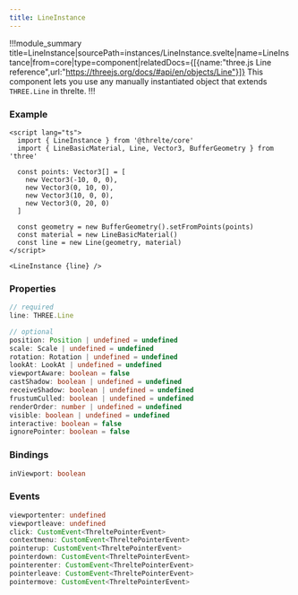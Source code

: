 ```yaml
---
title: LineInstance
---
```


!!!module_summary title=LineInstance|sourcePath=instances/LineInstance.svelte|name=LineInstance|from=core|type=component|relatedDocs={[{name:"three.js Line reference",url:"https://threejs.org/docs/#api/en/objects/Line"}]}
This component lets you use any manually instantiated object that extends `THREE.Line` in threlte.
!!!

### Example <!-- omit in toc -->

```svelte
<script lang="ts">
  import { LineInstance } from '@threlte/core'
  import { LineBasicMaterial, Line, Vector3, BufferGeometry } from 'three'

  const points: Vector3[] = [
    new Vector3(-10, 0, 0),
    new Vector3(0, 10, 0),
    new Vector3(10, 0, 0),
    new Vector3(0, 20, 0)
  ]

  const geometry = new BufferGeometry().setFromPoints(points)
  const material = new LineBasicMaterial()
  const line = new Line(geometry, material)
</script>

<LineInstance {line} />
```

### Properties

```ts
// required
line: THREE.Line

// optional
position: Position | undefined = undefined
scale: Scale | undefined = undefined
rotation: Rotation | undefined = undefined
lookAt: LookAt | undefined = undefined
viewportAware: boolean = false
castShadow: boolean | undefined = undefined
receiveShadow: boolean | undefined = undefined
frustumCulled: boolean | undefined = undefined
renderOrder: number | undefined = undefined
visible: boolean | undefined = undefined
interactive: boolean = false
ignorePointer: boolean = false
```

### Bindings

```ts
inViewport: boolean
```

### Events

```ts
viewportenter: undefined
viewportleave: undefined
click: CustomEvent<ThreltePointerEvent>
contextmenu: CustomEvent<ThreltePointerEvent>
pointerup: CustomEvent<ThreltePointerEvent>
pointerdown: CustomEvent<ThreltePointerEvent>
pointerenter: CustomEvent<ThreltePointerEvent>
pointerleave: CustomEvent<ThreltePointerEvent>
pointermove: CustomEvent<ThreltePointerEvent>
```
